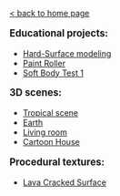 [< back to home page](../../../ "Home page")

<p style="font-weight: bold; font-size: 1.2em;">Educational projects:</p>

- [Hard-Surface modeling](./Hard-Surface%20modeling "Visit &#34;Hard-Surface modeling&#34; project page")
- [Paint Roller](./Paint%20Roller "Visit &#34;Paint Roller&#34; project page")
- [Soft Body Test 1](./Soft%20Body%20Test%201 "Visit &#34;Soft Body Test 1&#34; project page")


<p style="font-weight: bold; font-size: 1.2em;">3D scenes:</p>

- [Tropical scene](./Tropical%20scene "Visit &#34;Tropical scene&#34; project page")
- [Earth](./Earth "Visit &#34;Earth&#34; project page")
- [Living room](./Living%20room "Visit &#34;Living room&#34; project page")
- [Cartoon House](./Cartoon%20House "Visit &#34;Cartoon House&#34; project page")

<p style="font-weight: bold; font-size: 1.2em;">Procedural textures:</p>

- [Lava Cracked Surface](./Procedural%20textures/Lava%20Cracked%20Surface "Visit &#34;Lava Cracked Surface&#34; project page")